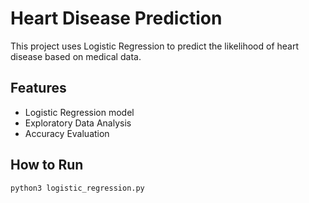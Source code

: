 # Heart Disease Prediction

This project uses Logistic Regression to predict the likelihood of heart disease based on medical data.

## Features
- Logistic Regression model
- Exploratory Data Analysis
- Accuracy Evaluation

## How to Run
```bash
python3 logistic_regression.py

